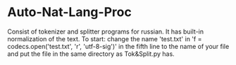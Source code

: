 # Auto-Nat-Lang-Proc

Consist of tokenizer and splitter programs for russian. It has built-in normalization of the text.
To start: change the name 'test.txt' in 'f = codecs.open('test.txt', 'r', 'utf-8-sig')' in the fifth line to the name of your file and put the file in the same directory as Tok&Split.py has.
